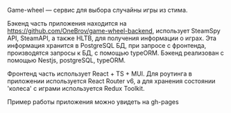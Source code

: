 Game-wheel — сервис для выбора случайны игры из стима. 

Бэкенд часть приложения находится на https://github.com/OneBrov/game-wheel-backend, использует SteamSpy API, SteamAPI, а также HLTB, для получения информации о играх.
Эта информация хранится в PostgreSQL БД, при запросе с фронтенда, производятся запросы к БД, с помощью typeORM. 
Бэкенд реализован с помощью Nestjs, postgreSQL, typeORM.

Фронтенд часть использует React + TS + MUI. Для роутинга в приложении используется React Router v6, а для хранения состоянии 'колеса' с играми используется Redux Toolkit.

Пример работы приложения можно увидеть на gh-pages
